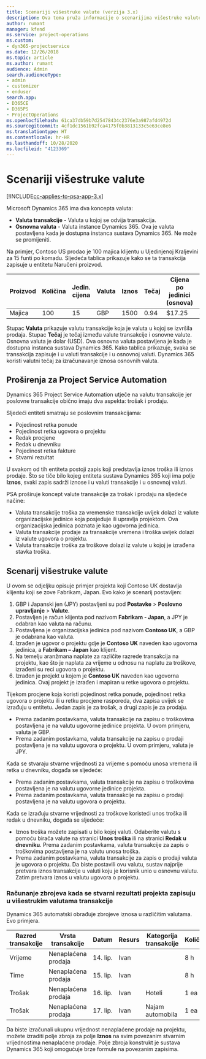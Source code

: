 ```yaml
---
title: Scenariji višestruke valute (verzija 3.x)
description: Ova tema pruža informacije o scenarijima višestruke valute.
author: rumant
manager: kfend
ms.service: project-operations
ms.custom:
- dyn365-projectservice
ms.date: 12/26/2018
ms.topic: article
ms.author: rumant
audience: Admin
search.audienceType:
- admin
- customizer
- enduser
search.app:
- D365CE
- D365PS
- ProjectOperations
ms.openlocfilehash: 61ca37db59b7d25478434c2376e3a987afd4972d
ms.sourcegitcommit: 4cf1dc1561b92fca4175f0b3813133c5e63ce8e6
ms.translationtype: HT
ms.contentlocale: hr-HR
ms.lasthandoff: 10/28/2020
ms.locfileid: "4123369"
---
```

# <a name="multiple-currency-scenarios"></a>Scenariji višestruke valute

[!INCLUDE[cc-applies-to-psa-app-3.x](../includes/cc-applies-to-psa-app-3x.md)]

Microsoft Dynamics 365 ima dva koncepta valuta:

- **Valuta transakcije** - Valuta u kojoj se odvija transakcija. 
- **Osnovna valuta** - Valuta instance Dynamics 365. Ova je valuta postavljena kada je dostupna instanca sustava Dynamics 365. Ne može se promijeniti.

Na primjer, Contoso US prodao je 100 majica klijentu u Ujedinjenoj Kraljevini za 15 funti po komadu. Sljedeća tablica prikazuje kako se ta transakcija zapisuje u entitetu Naručeni proizvod.

| Proizvod | Količina | Jedin. cijena | Valuta | Iznos | Tečaj | Cijena po jedinici (osnova)| Iznos (osnova)|
|---------|----------|----------------|----------|--------|---------------|----------------------|--------------|
| Majica | 100      | 15             | GBP      | 1500   | 0.94          | $17.25               | $1,725       |

Stupac **Valuta** prikazuje valutu transakcije koja je valuta u kojoj se izvršila prodaja. Stupac **Tečaj** je tečaj između valute transakcije i osnovne valute. Osnovna valuta je dolar (USD). Ova osnovna valuta postavljena je kada je dostupna instanca sustava Dynamics 365.
Kako tablica prikazuje, svaka se transakcija zapisuje i u valuti transakcije i u osnovnoj valuti. Dynamics 365 koristi valutni tečaj za izračunavanje iznosa osnovnih valuta.

## <a name="project-service-automation-extensions"></a>Proširenja za Project Service Automation

Dynamics 365 Project Service Automation utječe na valutu transakcije jer poslovne transakcije obično imaju dva aspekta: trošak i prodaju.

Sljedeći entiteti smatraju se poslovnim transakcijama:

- Pojedinost retka ponude
- Pojedinost retka ugovora o projektu
- Redak procjene
- Redak u dnevniku
- Pojedinost retka fakture
- Stvarni rezultat

U svakom od tih entiteta postoji zapis koji predstavlja iznos troška ili iznos prodaje. Što se tiče bilo kojeg entiteta sustava Dynamics 365 koji ima polje **Iznos**, svaki zapis sadrži iznose i u valuti transakcije i u osnovnoj valuti. 

PSA proširuje koncept valute transakcije za trošak i prodaju na sljedeće načine:

- Valuta transakcije troška za vremenske transakcije uvijek dolazi iz valute organizacijske jedinice koja posjeduje ili upravlja projektom. Ova organizacijska jedinica poznata je kao ugovorna jedinica.
- Valuta transakcije prodaje za transakcije vremena i troška uvijek dolazi iz valute ugovora o projektu.
- Valuta transakcije troška za troškove dolazi iz valute u kojoj je izrađena stavka troška.

## <a name="multiple-currency-scenario"></a>Scenarij višestruke valute

U ovom se odjeljku opisuje primjer projekta koji Contoso UK dostavlja klijentu koji se zove Fabrikam, Japan. Evo kako je scenarij postavljen:

1. GBP i Japanski jen (JPY) postavljeni su pod **Postavke** \> **Poslovno upravljanje** \> **Valute**. 
2. Postavljen je račun klijenta pod nazivom **Fabrikam - Japan**, a JPY je odabran kao valuta na računu.
3. Postavljena je organizacijska jedinica pod nazivom **Contoso UK**, a GBP je odabrana kao valuta.
4. Izrađen je ugovor o projektu gdje je **Contoso UK** naveden kao ugovorna jedinica, a **Fabrikam – Japan** kao klijent.
5. Na temelju aranžmana naplate za različite razrede transakcija na projektu, kao što je naplata za vrijeme u odnosu na naplatu za troškove, izrađeni su reci ugovora o projektu.
6. Izrađen je projekt u kojem je **Contoso UK** naveden kao ugovorna jedinica. Ovaj projekt je izrađen i mapiran u retke ugovora o projektu.


Tijekom procjene koja koristi pojedinost retka ponude, pojedinost retka ugovora o projektu ili u retku procjene rasporeda, dva zapisa uvijek se izrađuju u entitetu. Jedan zapis je za trošak, a drugi zapis je za prodaju.

- Prema zadanim postavkama, valuta transakcije na zapisu o troškovima postavljena je na valutu ugovorne jedinice projekta. U ovom primjeru, valuta je GBP.
- Prema zadanim postavkama, valuta transakcije na zapisu o prodaji postavljena je na valutu ugovora o projektu. U ovom primjeru, valuta je JPY.

Kada se stvaraju stvarne vrijednosti za vrijeme s pomoću unosa vremena ili retka u dnevniku, događa se sljedeće:

- Prema zadanim postavkama, valuta transakcije na zapisu o troškovima postavljena je na valutu ugovorne jedinice projekta.
- Prema zadanim postavkama, valuta transakcije na zapisu o prodaji postavljena je na valutu ugovora o projektu.

Kada se izrađuju stvarne vrijednosti za troškove koristeći unos troška ili redak u dnevniku, događa se sljedeće:

- Iznos troška možete zapisati u bilo kojoj valuti. Odaberite valutu s pomoću birača valute na stranici **Unos troška** ili na stranici **Redak u dnevniku**. Prema zadanim postavkama, valuta transakcije za zapis o troškovima postavljena je na valutu unosa troška. 
- Prema zadanim postavkama, valuta transakcije za zapis o prodaji valuta je ugovora o projektu. Da biste postavili ovu valutu, sustav najprije pretvara iznos transakcije u valuti koju je korisnik unio u osnovnu valutu. Zatim pretvara iznos u valutu ugovora o projektu. 

### <a name="computing-roll-ups-when-project-actuals-are-recorded-in-multiple-transaction-currencies"></a>Računanje zbrojeva kada se stvarni rezultati projekta zapisuju u višestrukim valutama transakcije

Dynamics 365 automatski obrađuje zbrojeve iznosa u različitim valutama. Evo primjera.

| Razred transakcije | Vrsta transakcije| Datum   | Resurs | Kategorija transakcije | Količina | Jedinična cijena | Iznos      | Tečaj | Osnovni iznos |
|-------------------|------------------|--------|----------|----------------------|----------|--------------|-------------|---------------|----------------|
| Vrijeme              | Nenaplaćena prodaja   | 14. lip. | Ivan  |                      | 8 h    | 20,000 JPY    | 160,000 JPY | 123           | 1,300.81 USD    |
| Time              | Nenaplaćena prodaja   | 15. lip. | Ivan  |                      | 8 h    | 20,000 JPY    | 160,000 JPY | 123           | 1,300.81 USD    |
| Trošak           | Nenaplaćena prodaja   | 16. lip. | Ivan  | Hoteli                | 1 ea     | 250 EUR      | 250 EUR     | 0.94          | 265.95 USD     |
| Trošak           | Nenaplaćena prodaja   | 17. lip. | Ivan  | Najam automobila           | 1 ea     | 150 EUR      | 150 EUR     | 0.94          | 159.57 USD     |

Da biste izračunali ukupnu vrijednost nenaplaćene prodaje na projektu, možete izraditi polje zbroja za polje **Iznos** na svim povezanim stvarnim vrijednostima nenaplaćene prodaje. Polje zbroja konstrukt je sustava Dynamics 365 koji omogućuje brze formule na povezanim zapisima.
